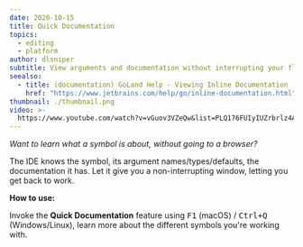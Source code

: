 ```yaml
---
date: 2020-10-15
title: Quick Documentation
topics:
  - editing
  - platform
author: dlsniper
subtitle: View arguments and documentation without interrupting your flow.
seealso:
  - title: (documentation) GoLand Help - Viewing Inline Documentation
    href: "https://www.jetbrains.com/help/go/inline-documentation.html"
thumbnail: ./thumbnail.png
video: >-
  https://www.youtube.com/watch?v=vGuov3VZeQw&list=PLQ176FUIyIUZrbrlz4AY1V8VzBJKZyVlW&index=93
---
```


_Want to learn what a symbol is about, without going to a browser?_

The IDE knows the symbol, its argument names/types/defaults, the documentation it has. Let it give you a non-interrupting window, letting you get back to work.

**How to use:**

Invoke the **Quick Documentation** feature using <kbd>F1</kbd> (macOS) / <kbd>Ctrl+Q</kbd> (Windows/Linux), learn more about the different symbols you're working with.

